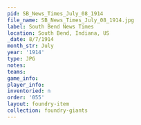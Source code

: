 ```yaml
---
pid: SB_News_Times_July_08_1914
file_name: SB_News_Times_July_08_1914.jpg
label: South Bend News Times
location: South Bend, Indiana, US
_date: 8/7/1914
month_str: July
year: '1914'
type: JPG
notes: 
teams: 
game_info: 
player_info: 
inventoried: n
order: '055'
layout: foundry-item
collection: foundry-giants
---
```

